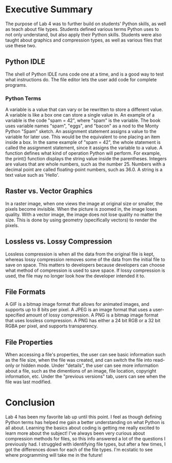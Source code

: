 # Executive Summary
The purpose of Lab 4 was to further build on students' Python skills, as well as teach about file types. Students defined various terms Python uses to not only understand, but also apply their Python skills. Students were also taught about graphics and compression types, as well as various files that use these two. 
## Python IDLE
The shell of Python IDLE runs code one at a time, and is a good way to test what instructions do. The file editor lets the user add code for complete programs.
### Python Terms
A variable is a value that can vary or be rewritten to store a different value. A variable is like a box one can store a single value in. An example of a variable is the code "spam = 42", where "spam" is the variable. The book uses variable names "spam", "eggs", and "bacon" as a nod to the Monty Python "Spam" sketch. An assignment statement assigns a value to the variable for later use. This would be the equivalent to one placing an item inside a box. In the same example of "spam = 42", the whole statement is called the assignment statement, since it assigns the variable to a value. A function defines what kind of operation Python will perform. For example, the print() function displays the string value inside the parentheses. Integers are values that are whole numbers, such as the number 25. Numbers with a decimal point are called floating-point numbers, such as 36.0. A string is a text value such as 'Hello'.
## Raster vs. Vector Graphics
In a raster image, when one views the image at original size or smaller, the pixels become invisible. When the picture is zoomed in, the image loses quality. With a vector image, the image does not lose quality no matter the size. This is done by using geometry (specifically vectors) to render the pixels.
## Lossless vs. Lossy Compression
Lossless compression is when all the data from the original file is kept, whereas lossy compression removes some of the data from the initial file to save on space. This matters to developers because developers can choose what method of compression is used to save space. If lossy compression is used, the file may no longer look how the developer intended it to.
## File Formats
A GIF is a bitmap image format that allows for animated images, and supports up to 8 bits per pixel. A JPEG is an image format that uses a user-specified amount of lossy compression. A PNG is a bitmap image format that uses lossless compression. A PNG has either a 24 bit RGB or a 32 bit RGBA per pixel, and supports transparency.
## File Properties
When accessing a file's properties, the user can see basic information such as the file size, when the file was created, and can switch the file into read-only or hidden mode. Under "details", the user can see more information about a file, such as the dimentions of an image, file location, copyright information, etc. Under the "previous versions" tab, users can see when the file was last modified. 
# Conclusion
Lab 4 has been my favorite lab up until this point. I feel as though defining Python terms has helped me gain a better understanding on what Python is all about. Learning the basics about coding is getting me really excited to learn more about the subject! I've always been very curious about compression methods for files, so this info answered a lot of the questions I previously had. I struggled with identifying file types, but after a few times, I got the differences down for each of the file types. I'm ecstatic to see where programming will take me in the future!
